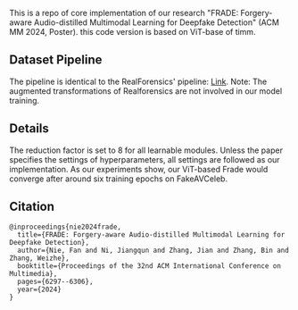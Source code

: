 This is a repo of core implementation of our research "FRADE: Forgery-aware Audio-distilled Multimodal Learning for Deepfake Detection" (ACM MM 2024, Poster). this code version is based on ViT-base of timm.
  
## Dataset Pipeline
  The pipeline is identical to the RealForensics' pipeline: [Link](https://github.com/ahaliassos/RealForensics/tree/main/stage1/data). Note: The augmented transformations of Realforensics are not involved in our model training.

## Details
  The reduction factor is set to 8 for all learnable modules. Unless the paper specifies the settings of hyperparameters, all settings are followed as our implementation.
  As our experiments show, our ViT-based Frade would converge after around six training epochs on FakeAVCeleb.
## Citation
```
@inproceedings{nie2024frade,
  title={FRADE: Forgery-aware Audio-distilled Multimodal Learning for Deepfake Detection},
  author={Nie, Fan and Ni, Jiangqun and Zhang, Jian and Zhang, Bin and Zhang, Weizhe},
  booktitle={Proceedings of the 32nd ACM International Conference on Multimedia},
  pages={6297--6306},
  year={2024}
}
```
